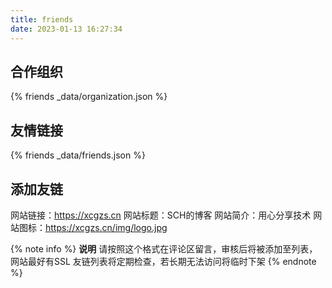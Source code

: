 ```yaml
---
title: friends
date: 2023-01-13 16:27:34
---
```

## 合作组织
{% friends _data/organization.json %}
## 友情链接
{% friends _data/friends.json %}
## 添加友链
网站链接：https://xcgzs.cn
网站标题：SCH的博客
网站简介：用心分享技术
网站图标：https://xcgzs.cn/img/logo.jpg

{% note info %}
**说明**
请按照这个格式在评论区留言，审核后将被添加至列表，网站最好有SSL
友链列表将定期检查，若长期无法访问将临时下架
{% endnote %}
